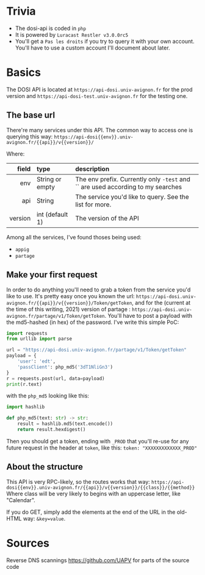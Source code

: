 # Trivia
- The dosi-api is coded in `php`
- It is powered by `Luracast Restler v3.0.0rc5`
- You'll get a `Pas les droits` if you try to query it with your own account. You'll have to use a custom account I'll document about later.

# Basics
The DOSI API is located at `https://api-dosi.univ-avignon.fr` for the prod version and `https://api-dosi-test.univ-avignon.fr` for the testing one.

## The base url
There're many services under this API. The common way to access one is querying this way:
`https://api-dosi{{env}}.univ-avignon.fr/{{api}}/v{{version}}/`

Where:

| field        | type                | description |
| -----------: | :------------------ | :---------- |
| env          | String or empty     | The env prefix. Currently only `-test` and `` are used according to my searches |
| api          | String              | The service you'd like to query. See the list for more. |
| version      | int (default 1)     | The version of the API |

Among all the services, I've found thoses being used:
- `appig`
- `partage`

## Make your first request 
In order to do anything you'll need to grab a token from the service you'd like to use. It's pretty easy once you known the url:
`https://api-dosi.univ-avignon.fr/{{api}}/v{{version}}/Token/getToken`, and for the (current at the time of this writing, 2021) version of partage : 
`https://api-dosi.univ-avignon.fr/partage/v1/Token/getToken`.
You'll have to post a payload with the md5-hashed (in hex) of the password. I've write this simple PoC:
```python
import requests
from urllib import parse

url = "https://api-dosi.univ-avignon.fr/partage/v1/Token/getToken"
payload = {
    'user': 'edt',
    'passClient': php_md5('3dT1NliGn3')
}
r = requests.post(url, data=payload)
print(r.text)
```
with the `php_md5` looking like this:
```python
import hashlib

def php_md5(text: str) -> str:
    result = hashlib.md5(text.encode())
    return result.hexdigest()
```

Then you should get a token, ending with `_PROD` that you'll re-use for any future request in the header at `token`, like this:
`token: "XXXXXXXXXXXXX_PROD"`

## About the structure
This API is very RPC-likely, so the routes works that way:
`https://api-dosi{{env}}.univ-avignon.fr/{{api}}/v{{version}}/{{class}}/{{method}}`
Where class will be very likely to begins with an uppercase letter, like "Calendar". 

If you do GET, simply add the elements at the end of the URL in the old-HTML way: `&key=value`. 

# Sources
Reverse DNS scannings
https://github.com/UAPV for parts of the source code
